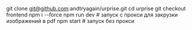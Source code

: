 git clone git@github.com:andtryagain/urprise.git
cd urprise
git checkout frontend
npm i --force
npm run dev # запуск с прокси для закрузки изображений в pdf
npm start # запуск без прокси

